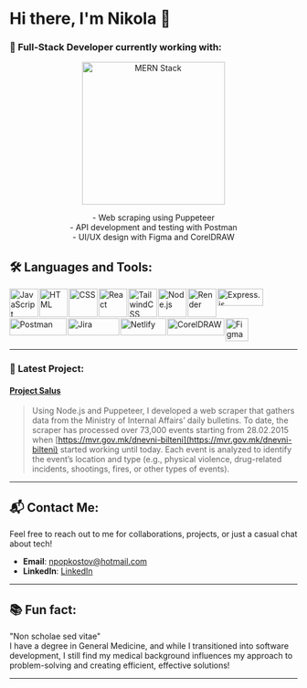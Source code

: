 # Hi there, I'm Nikola 🖖

### 🍏 Full-Stack Developer currently working with: 

<p align="center">
  <!-- MERN Stack Logo -->
  <img src="https://upload.wikimedia.org/wikipedia/commons/thumb/9/94/MERN-logo.png/320px-MERN-logo.png" width="250" height="auto" alt="MERN Stack" />
</p>

<p align="center">
  - Web scraping using Puppeteer<br />
  - API development and testing with Postman<br />
  - UI/UX design with Figma and CorelDRAW
</p>


## 🛠️ Languages and Tools:

<p  style="display: flex; gap: 2px; flex-wrap: wrap;">
  <img src="https://upload.wikimedia.org/wikipedia/commons/thumb/6/6a/JavaScript-logo.png/50px-JavaScript-logo.png?20120221235433" width="50" height="50" alt="JavaScript" />
  <img src="https://upload.wikimedia.org/wikipedia/commons/thumb/6/61/HTML5_logo_and_wordmark.svg/50px-HTML5_logo_and_wordmark.svg.png?20170517184425" width="50" height="50" alt="HTML" />
  <img src="https://upload.wikimedia.org/wikipedia/commons/d/d5/CSS3_logo_and_wordmark.svg" width="50" height="50" alt="CSS" />
  <img src="https://upload.wikimedia.org/wikipedia/commons/a/a7/React-icon.svg" width="50" height="50" alt="React" />
  <img src="https://upload.wikimedia.org/wikipedia/commons/d/d5/Tailwind_CSS_Logo.svg" width="50" height="50" alt="TailwindCSS" />
  <img src="https://upload.wikimedia.org/wikipedia/commons/d/d9/Node.js_logo.svg" width="50" alt="Node.js" />
<img src="https://pbs.twimg.com/profile_images/1735429515541938176/zOO1N7Su_400x400.jpg" height="50" alt="Render" />
  <img src="https://upload.wikimedia.org/wikipedia/commons/6/64/Expressjs.png" width="80" height="30" alt="Express.js" />
  <img src="https://upload.wikimedia.org/wikipedia/commons/c/c2/Postman_%28software%29.png?20211024200826" width="100" height="30" alt="Postman" />
  <img src="https://upload.wikimedia.org/wikipedia/commons/thumb/8/8a/Jira_Logo.svg/76px-Jira_Logo.svg.png?20230123125334" width="90" height="30" alt="Jira" />
  
  <img src="https://upload.wikimedia.org/wikipedia/commons/thumb/9/97/Netlify_logo_%282%29.svg/1920px-Netlify_logo_%282%29.svg.png" width="80" height="30" alt="Netlify" />
  <img src="https://upload.wikimedia.org/wikipedia/commons/thumb/a/a5/CorelDraw_logo_%282%29.svg/1920px-CorelDraw_logo_%282%29.svg.png" width="100" height="30" alt="CorelDRAW" />
  <img src="https://upload.wikimedia.org/wikipedia/commons/thumb/3/33/Figma-logo.svg/800px-Figma-logo.svg.png" height="40" alt="Figma" />
</p>

---

### 🚀 Latest Project:

#### [Project Salus](https://github.com/npopkostov/project-salus)

> Using Node.js and Puppeteer, I developed a web scraper that gathers data from the Ministry of Internal Affairs’ daily bulletins. To date, the scraper has processed over 73,000 events starting from 28.02.2015 when [https://mvr.gov.mk/dnevni-bilteni](https://mvr.gov.mk/dnevni-bilteni) started working until today. Each event is analyzed to identify the event’s location and type (e.g., physical violence, drug-related incidents, shootings, fires, or other types of events).

---

## 📬 Contact Me:
Feel free to reach out to me for collaborations, projects, or just a casual chat about tech!

- **Email**: [npopkostov@hotmail.com](mailto:npopkostov@hotmail.com)
- **LinkedIn**: [LinkedIn](https://www.linkedin.com/in/nikola-pop-kostov-ab195413b/)

---




## 📚 Fun fact:
"Non scholae sed vitae"  
I have a degree in General Medicine, and while I transitioned into software development, I still find my medical background influences my approach to problem-solving and creating efficient, effective solutions!

---
